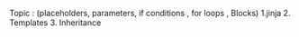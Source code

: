 Topic : (placeholders, parameters, if conditions , for loops , Blocks)
1.jinja 
2. Templates
3. Inheritance
